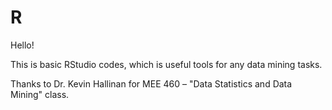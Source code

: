 # R
Hello! 

This is basic RStudio codes, which is useful tools for any data mining tasks.

Thanks to Dr. Kevin Hallinan 
for MEE 460 – "Data Statistics and Data Mining" class.
